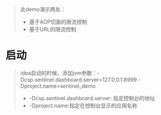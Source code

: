 > 此demo演示两处：
> * 基于AOP切面的限流控制
> * 基于URL的限流控制

# 启动
> idea启动的时候，添加jvm参数：-Dcsp.sentinel.dashboard.server=127.0.0.1:8999 -Dproject.name=sentinel_demo
> * -Dcsp.sentinel.dashboard.server: 指定控制台的地址
> * -Dproject.name:指定在控制台显示的应用名称
